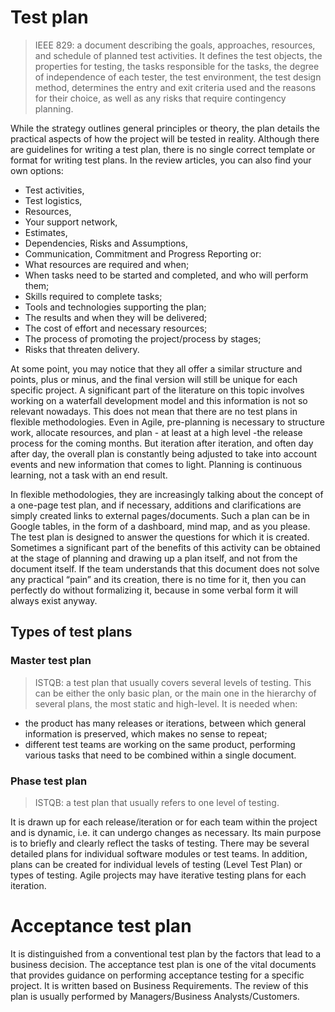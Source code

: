 # Test plan
> IEEE 829: a document describing the goals, approaches, resources, and schedule of planned test activities. It defines the test objects, the properties for testing, the tasks responsible for the tasks, the degree of independence of each tester, the test environment, the test design method, determines the entry and exit criteria used and the reasons for their choice, as well as any risks that require contingency planning.

While the strategy outlines general principles or theory, the plan details the practical aspects of how the project will be tested in reality.
Although there are guidelines for writing a test plan, there is no single correct template or format for writing test plans. In the review articles, you can also find your own options:
- Test activities,
- Test logistics,
- Resources,
- Your support network,
- Estimates,
- Dependencies, Risks and Assumptions,
- Communication, Commitment and Progress Reporting
or:
- What resources are required and when;
- When tasks need to be started and completed, and who will perform them;
- Skills required to complete tasks;
- Tools and technologies supporting the plan;
- The results and when they will be delivered;
- The cost of effort and necessary resources;
- The process of promoting the project/process by stages;
- Risks that threaten delivery.
  
At some point, you may notice that they all offer a similar structure and points, plus or minus, and the final version will still be unique for each specific project. A significant part of the literature on this topic involves working on a waterfall development model and this information is not so relevant nowadays. This does not mean that there are no test plans in flexible methodologies. Even in Agile, pre-planning is necessary to structure work, allocate resources, and plan - at least at a high level -the release process for the coming months. But iteration after iteration, and often day after day, the overall plan is constantly being adjusted to take into account events and new information that comes to light. Planning is continuous learning, not a task with an end result.

In flexible methodologies, they are increasingly talking about the concept of a one-page test plan, and if necessary, additions and clarifications are simply created links to external pages/documents. Such a plan can be in Google tables, in the form of a dashboard, mind map, and as you please. The test plan is designed to answer the questions for which it is created. Sometimes a significant part of the benefits of this activity can be obtained at the stage of planning and drawing up a plan itself, and not from the document itself. If the team understands that this document does not solve any practical “pain” and its creation, there is no time for it, then you can perfectly do without formalizing it, because in some verbal form it will always exist anyway.

## Types of test plans
### Master test plan
> ISTQB: a test plan that usually covers several levels of testing.
This can be either the only basic plan, or the main one in the hierarchy of several plans, the most static and high-level. It is needed when:
- the product has many releases or iterations, between which general information is preserved, which makes no sense to repeat;
- different test teams are working on the same product, performing various tasks that need to be combined within a single document.

### Phase test plan
> ISTQB: a test plan that usually refers to one level of testing.

It is drawn up for each release/iteration or for each team within the project and is dynamic, i.e. it can undergo changes as necessary. Its main purpose is to briefly and clearly reflect the tasks of testing. There may be several detailed plans for individual software modules or test teams. In addition, plans can be created for individual levels of testing (Level Test Plan) or types of testing. Agile projects may have iterative testing plans for each iteration.

# Acceptance test plan
It is distinguished from a conventional test plan by the factors that lead to a business decision. The acceptance test plan is one of the vital documents that provides guidance on performing acceptance testing for a specific project. It is written based on Business Requirements. The review of this plan is usually performed by Managers/Business Analysts/Customers.
